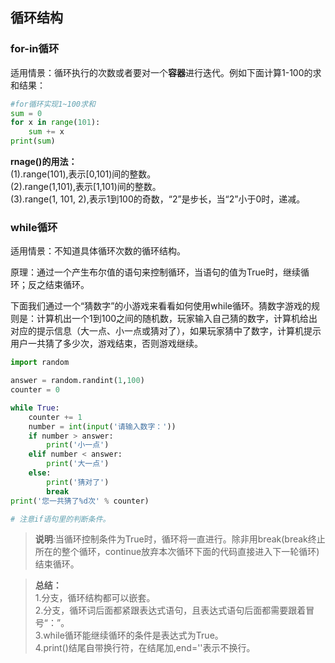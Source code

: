 ## 循环结构

### for-in循环
适用情景：循环执行的次数或者要对一个**容器**进行迭代。例如下面计算1-100的求和结果：
```Python
#for循环实现1~100求和
sum = 0
for x in range(101):
    sum += x
print(sum)
```
**rnage()的用法：**  
(1).range(101),表示[0,101)间的整数。  
(2).range(1,101),表示[1,101)间的整数。  
(3).range(1, 101, 2),表示1到100的奇数，“2”是步长，当“2”小于0时，递减。

### while循环
适用情景：不知道具体循环次数的循环结构。

原理：通过一个产生布尔值的语句来控制循环，当语句的值为True时，继续循环；反之结束循环。

下面我们通过一个“猜数字”的小游戏来看看如何使用while循环。猜数字游戏的规则是：计算机出一个1到100之间的随机数，玩家输入自己猜的数字，计算机给出对应的提示信息（大一点、小一点或猜对了），如果玩家猜中了数字，计算机提示用户一共猜了多少次，游戏结束，否则游戏继续。
```Python
import random

answer = random.randint(1,100)
counter = 0

while True:
    counter += 1
    number = int(input('请输入数字：'))
    if number > answer:
        print('小一点')
    elif number < answer:
        print('大一点')
    else:
        print('猜对了')
        break
print('您一共猜了%d次' % counter)

# 注意if语句里的判断条件。
```

>**说明**:当循环控制条件为True时，循环将一直进行。除非用break(break终止所在的整个循环，continue放弃本次循环下面的代码直接进入下一轮循环)结束循环。
 
>**总结：**  
1.分支，循环结构都可以嵌套。  
2.分支，循环词后面都紧跟表达式语句，且表达式语句后面都需要跟着冒号“：”。  
3.while循环能继续循环的条件是表达式为True。  
4.print()结尾自带换行符，在结尾加,end=''表示不换行。

